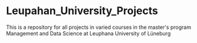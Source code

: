 # Leupahan_University_Projects
This is a repository for all projects in varied courses in the master's program Management and Data Science at Leuphana University of Lüneburg
